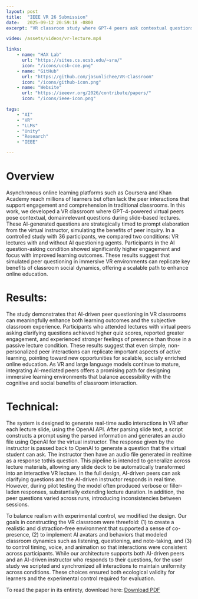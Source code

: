 ```yaml
---
layout: post
title:  "IEEE VR 26 Submission"
date:   2025-09-12 20:59:18 -0800
excerpt: "VR classroom study where GPT-4 peers ask contextual questions during lectures. In a study with 36 participants, AI questioning improved engagement, focus, and learning. Simulated peer inquiry in VR can replicate classroom dynamics and enhance online education at scale."

video: /assets/videos/vr-lecture.mp4

links:
    - name: "HAX Lab"
      url: "https://sites.cs.ucsb.edu/~sra/"
      icon: "/icons/ucsb-coe.png"
    - name: "GitHub"
      url: "https://github.com/jasunlichee/VR-Classroom"
      icon: "/icons/github-icon.png"
    - name: "Website"
      url: "https://ieeevr.org/2026/contribute/papers/"
      icon: "/icons/ieee-icon.png"

tags:
    - "AI"
    - "VR"
    - "LLMs"
    - "Unity"
    - "Research"
    - "IEEE"

---
```

# Overview

Asynchronous online learning platforms such as Coursera and Khan Academy reach millions of learners but often lack the peer interactions that support engagement and comprehension in traditional classrooms. In this work, we developed a VR classroom where GPT-4-powered virtual peers pose contextual, domainrelevant questions during slide-based lectures. These AI-generated questions are strategically timed to prompt elaboration from the virtual instructor, simulating the benefits of peer inquiry. In a controlled study with 36 participants, we compared two conditions: VR lectures with and without AI questioning agents. Participants in the AI question-asking condition showed significantly higher engagement and focus with improved learning outcomes. These results suggest that simulated peer questioning in immersive VR environments can replicate key benefits of classroom social dynamics, offering a scalable path to enhance online education.


# Results:

The study demonstrates that AI-driven peer questioning in VR classrooms can meaningfully enhance both learning outcomes and the subjective classroom experience. Participants who attended lectures with virtual peers asking clarifying questions achieved higher quiz scores, reported greater engagement, and experienced stronger feelings of presence than those in a passive lecture condition. These results suggest that even simple, non-personalized peer interactions can replicate important aspects of active learning, pointing toward new opportunities for scalable, socially enriched online education. As VR and large language models continue to mature, integrating AI-mediated peers offers a promising path for designing immersive learning environments that balance accessibility with the cognitive and social benefits of classroom interaction.


# Technical:
The system is designed to generate real-time audio interactions in VR after each lecture slide, using the OpenAI API. After parsing slide text, a script constructs a prompt using the parsed information and generates an audio file using OpenAI for the virtual instructor. The response given by the instructor is passed back to OpenAI to generate a question that the virtual student can ask. The instructor then have an audio file generated in realtime as a response tothis question. This pipeline is intended to generalize across lecture materials, allowing any slide deck to be automatically transformed into an interactive VR lecture. In the full design, AI-driven peers can ask clarifying questions and the AI-driven instructor responds in real time. However, during pilot testing the model often produced verbose or filler-laden responses, substantially extending lecture duration. In addition, the peer questions varied across runs, introducing inconsistencies between sessions.

To balance realism with experimental control, we modified the design. Our goals in constructing the VR classroom were threefold: (1) to create a realistic and distraction-free environment that supported a sense of co-presence, (2) to implement AI avatars and behaviors that modeled classroom dynamics such as listening, questioning, and note-taking, and (3) to control timing, voice, and animation so that interactions were consistent across participants. While our architecture supports both AI-driven peers and an AI-driven instructor who responds to their questions, for the user study we scripted and synchronized all interactions to maintain uniformity across conditions. These choices ensured both ecological validity for learners and the experimental control required for evaluation.

To read the paper in its entirety, download here: [Download PDF](/assets/pdf/IEEE.pdf)

